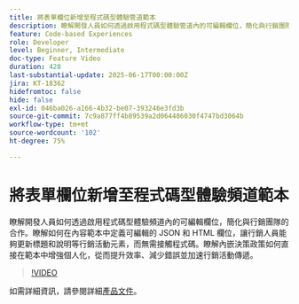 ```yaml
---
title: 將表單欄位新增至程式碼型體驗管道範本
description: 瞭解開發人員如何透過啟用程式碼型體驗管道內的可編輯欄位，簡化與行銷團隊的合作。
feature: Code-based Experiences
role: Developer
level: Beginner, Intermediate
doc-type: Feature Video
duration: 428
last-substantial-update: 2025-06-17T00:00:00Z
jira: KT-18362
hidefromtoc: false
hide: false
exl-id: 046ba026-a166-4b32-be07-393246e3fd3b
source-git-commit: 7c9a877ff4b89539a2d064486030f4747bd3064b
workflow-type: tm+mt
source-wordcount: '102'
ht-degree: 75%

---
```


# 將表單欄位新增至程式碼型體驗頻道範本

瞭解開發人員如何透過啟用程式碼型體驗頻道內的可編輯欄位，簡化與行銷團隊的合作。瞭解如何在內容範本中定義可編輯的 JSON 和 HTML 欄位，讓行銷人員能夠更新標題和說明等行銷活動元素，而無需接觸程式碼。瞭解內嵌決策政策如何直接在範本中增強個人化，從而提升效率、減少錯誤並加速行銷活動傳遞。

>[!VIDEO](https://video.tv.adobe.com/v/3463990/?learn=on&enablevpops)

如需詳細資訊，請參閱詳細[產品文件](https://experienceleague.adobe.com/zh-hant/docs/journey-optimizer/using/channels/code-based-experience/create-code-based-experiences/code-based-form-fields)。
